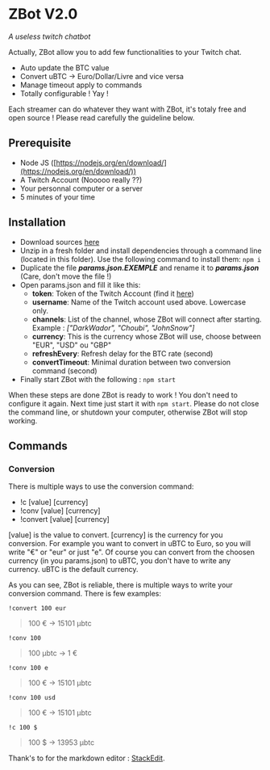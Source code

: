 
# ZBot V2.0

*A useless twitch chatbot*

Actually, ZBot allow you to add few functionalities to your Twitch chat.


 - Auto update the BTC value
 - Convert uBTC -> Euro/Dollar/Livre and vice versa
 - Manage timeout apply to commands
 - Totally configurable ! Yay !

Each streamer can do whatever they want with ZBot, it's totaly free and open source ! Please read carefully the guideline below.

## Prerequisite

 - Node JS ([https://nodejs.org/en/download/](https://nodejs.org/en/download/))
 - A Twitch Account (Nooooo really ??)
 - Your personnal computer or a server
 - 5 minutes of your time
 
## Installation
 - Download sources [here](https://github.com/enzo-billis/ZBot-TwitchChatBot-BTC/archive/master.zip) 
 - Unzip in a fresh folder and install dependencies through a command line (located in this folder). Use the following command to install them:  `npm i`
 - Duplicate the file ***params.json.EXEMPLE*** and rename it to ***params.json*** (Care, don't move the file !)
 - Open params.json and fill it like this: 
	 - **token**: Token of the Twitch Account (find it [here](https://twitchapps.com/tmi))
	 - **username**: Name of the Twitch account used above. Lowercase only.
	 - **channels**: List of the channel, whose ZBot will connect after starting. 
	 Example : *["DarkWador", "Choubi", "JohnSnow"]*
	 - **currency**: This is the currency whose ZBot will use, choose between "EUR", "USD" ou "GBP"
	 - **refreshEvery**: Refresh delay for the BTC rate (second)
	 - **convertTimeout**: Minimal duration between two conversion command (second)
- Finally start ZBot with the following : `npm start`
	 
When these steps are done ZBot is ready to work ! You don't need to configure it again. Next time just start it with `npm start`.
Please do not close the command line, or shutdown your computer, otherwise ZBot will stop working.

## Commands

### Conversion
There is multiple ways to use the conversion command:

 - !c [value] [currency] 
 - !conv [value] [currency]
 - !convert [value] [currency]

[value] is the value to convert. 
[currency] is the currency for you conversion. For example you want to convert in uBTC to Euro, so you will write "€" or "eur" or just "e". Of course you can convert from the choosen currency (in you params.json) to uBTC, you don't have to write any currency. uBTC is the default currency.

As you can see, ZBot is reliable, there is multiple ways to write your conversion command. There is few examples:

    !convert 100 eur
 

>   100 € -> 15101 μbtc

    !conv 100
 

>   100 μbtc -> 1 €
    
    !conv 100 e
 

>   100 € -> 15101 μbtc

    !conv 100 usd
 

>   100 € -> 15101 μbtc

    !c 100 $
 

>   100 $ -> 13953 μbtc

 Thank's to for the markdown editor : [StackEdit](https://stackedit.io/).
